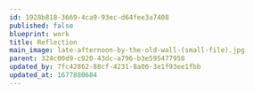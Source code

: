 ```yaml
---
id: 1928b818-3669-4ca9-93ec-d64fee3a7408
published: false
blueprint: work
title: Reflection
main_image: late-afternoon-by-the-old-wall-(small-file).jpg
parent: 324c00d9-c920-43dc-a796-b3e595477958
updated_by: 7fc42862-88cf-4231-8a06-3e1f93ee1fbb
updated_at: 1677880684
---
```

